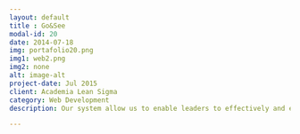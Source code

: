 ```yaml
---
layout: default
title : Go&See
modal-id: 20
date: 2014-07-18
img: portafolio20.png
img1: web2.png
img2: none
alt: image-alt
project-date: Jul 2015
client: Academia Lean Sigma
category: Web Development
description: Our system allow us to enable leaders to effectively and efficiently develop and use Leaders Standard Work to stabilize the process by checking the key process parameters and operations that assure Quality, Safety and avoid unnecessary costs associated with not doing things the way they should. <a href="http://demo.goandsee.co">Go&See</a>.

---
```


